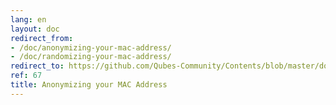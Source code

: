 ```yaml
---
lang: en
layout: doc
redirect_from:
- /doc/anonymizing-your-mac-address/
- /doc/randomizing-your-mac-address/
redirect_to: https://github.com/Qubes-Community/Contents/blob/master/docs/privacy/anonymizing-your-mac-address.md
ref: 67
title: Anonymizing your MAC Address
---
```

